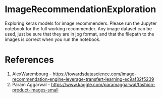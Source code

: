 # ImageRecommendationExploration
Exploring keras models for image recommenders. Please run the Jupyter notebook for the full working recommender. Any image dataset can be used, just be sure that they are in jpg format, and that the filepath to the images is correct when you run the notebook.


# References
1. AlexWarembourg - https://towardsdatascience.com/image-recommendation-engine-leverage-transfert-learning-ec9af32f5239
2. Param Aggarwal - https://www.kaggle.com/paramaggarwal/fashion-product-images-small
